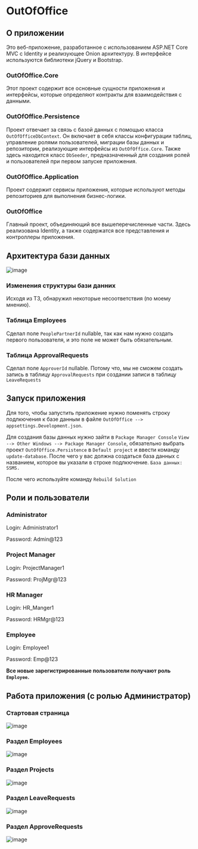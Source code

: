 # OutOfOffice

## О приложении

Это веб-приложение, разработанное с использованием ASP.NET Core MVC с Identity и реализующее Onion архитектуру. В интерфейсе используются библиотеки jQuery и Bootstrap.

### OutOfOffice.Core

Этот проект содержит все основные сущности приложения и интерфейсы, которые определяют контракты для взаимодействия с данными.

### OutOfOffice.Persistence

Проект отвечает за связь с базой данных с помощью класса `OutOfOfficeDbContext`. Он включает в себя классы конфигурации таблиц, управление ролями пользователей, миграции базы данных и репозитории, реализующие интерфейсы из `OutOfOffice.Core`. Также здесь находится класс `DbSeeder`, предназначенный для создания ролей и пользователей при первом запуске приложения.

### OutOfOffice.Application

Проект содержит сервисы приложения, которые используют методы репозиториев для выполнения бизнес-логики.

### OutOfOffice

Главный проект, объединяющий все вышеперечисленные части. Здесь реализована Identity, а также содержатся все представления и контроллеры приложения.

## Архитектура бази данных

![image](https://github.com/Palazaram/OutOfOffice/assets/108758569/37675830-709c-4649-8acf-94b7b70bff42)

### Изменения структуры бази данних 

Исходя из ТЗ, обнаружил некоторые несоответствия (по моему мнению).

### Таблица Employees 

Сделал поле `PeoplePartnerId` nullable, так как нам нужно создать первого пользователя, и это поле не может быть обязательным.

### Таблица ApprovalRequests

Сделал поле `ApproverId` nullable. Потому что, мы не сможем создать запись в таблицу `ApprovalRequests` при создании записи в таблицу `LeaveRequests`

## Запуск приложения

Для того, чтобы запустить приложение нужно поменять строку подлкючения к базе данным в файле `OutOfOffice --> appsettings.Development.json`.

Для создания базы данных нужно зайти в `Package Manager Console` `View --> Other Windows --> Package Manager Console`, обязательно выбрать проект `OutOfOffice.Persistence` в `Default project` и ввести команду `update-database`.
После чего у вас должна создаться база данных с названием, которое вы указали в строке подлкючение. 
`База данных: SSMS.`

После чего используйте команду `Rebuild Solution`

## Роли и пользователи

### Administrator

Login: Administrator1

Password: Admin@123

### Project Manager

Login: ProjectManager1

Password: ProjMgr@123

### HR Manager

Login: HR_Manger1

Password: HRMgr@123

### Employee

Login: Employee1

Password: Emp@123

**Все новые зарегистрированные пользователи получают роль `Employee`.**

## Работа приложения (с ролью Администратор)

### Стартовая страница 

![image](https://github.com/Palazaram/OutOfOffice/assets/108758569/992db764-fa79-4f7e-ae4b-59edb838b375)

### Раздел Employees

![image](https://github.com/Palazaram/OutOfOffice/assets/108758569/d4694e5e-7808-4dfa-ae6e-ed0a7700aa1b)

### Раздел Projects

![image](https://github.com/Palazaram/OutOfOffice/assets/108758569/a8947e4f-e157-4fbb-a78e-297c5dc99496)

### Раздел LeaveRequests

![image](https://github.com/Palazaram/OutOfOffice/assets/108758569/138b8a9b-4ce2-4ecc-8015-4806cd907c1d)

### Раздел ApproveRequests

![image](https://github.com/Palazaram/OutOfOffice/assets/108758569/6cd0f479-9612-4118-a3b9-e6959ea6d305)
